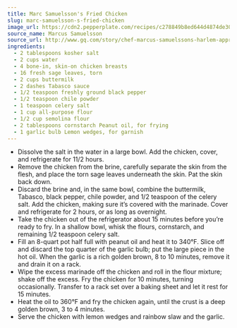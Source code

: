 ```yaml
---
title: Marc Samuelsson's Fried Chicken
slug: marc-samuelsson-s-fried-chicken
image_url: https://cdn2.pepperplate.com/recipes/c278849b8ed644d4874de30ae56104d7.jpg
source_name: Marcus Samuelsson
source_url: http://www.gq.com/story/chef-marcus-samuelssons-harlem-approved-fried-chicken
ingredients:
  - 2 tablespoons kosher salt
  - 2 cups water
  - 4 bone-in, skin-on chicken breasts
  - 16 fresh sage leaves, torn
  - 2 cups buttermilk
  - 2 dashes Tabasco sauce
  - 1/2 teaspoon freshly ground black pepper
  - 1/2 teaspoon chile powder
  - 1 teaspoon celery salt
  - 1 cup all-purpose flour
  - 1/2 cup semolina flour
  - 2 tablespoons cornstarch Peanut oil, for frying
  - 1 garlic bulb Lemon wedges, for garnish
---
```


* Dissolve the salt in the water in a large bowl. Add the chicken, cover, and refrigerate for 11/2 hours.
* Remove the chicken from the brine, carefully separate the skin from the flesh, and place the torn sage leaves underneath the skin. Pat the skin back down.
* Discard the brine and, in the same bowl, combine the buttermilk, Tabasco, black pepper, chile powder, and 1/2 teaspoon of the celery salt. Add the chicken, making sure it’s covered with the marinade. Cover and refrigerate for 2 hours, or as long as overnight.
* Take the chicken out of the refrigerator about 15 minutes before you’re ready to fry. In a shallow bowl, whisk the flours, cornstarch, and remaining 1/2 teaspoon celery salt.
* Fill an 8-quart pot half full with peanut oil and heat it to 340°F. Slice off and discard the top quarter of the garlic bulb; put the large piece in the hot oil. When the garlic is a rich golden brown, 8 to 10 minutes, remove it and drain it on a rack.
* Wipe the excess marinade off the chicken and roll in the flour mixture; shake off the excess. Fry the chicken for 10 minutes, turning occasionally. Transfer to a rack set over a baking sheet and let it rest for 15 minutes.
* Heat the oil to 360°F and fry the chicken again, until the crust is a deep golden brown, 3 to 4 minutes.
* Serve the chicken with lemon wedges and rainbow slaw and the garlic.
